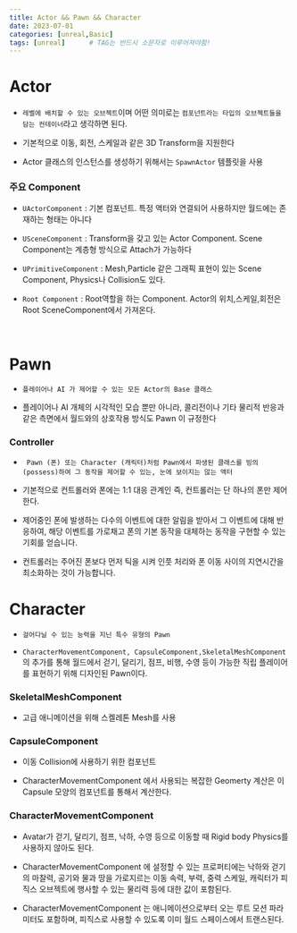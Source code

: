 ```yaml
---
title: Actor && Pawn && Character
date: 2023-07-01
categories: [unreal,Basic]
tags: [unreal]		# TAG는 반드시 소문자로 이루어져야함!
---
```


# **Actor**

* `레벨에 배치할 수 있는 오브젝트`이며 어떤 의미로는 `컴포넌트라는 타입의 오브젝트들을 담는 컨테이너`라고 생각하면 된다.

* 기본적으로 이동, 회전, 스케일과 같은 3D Transform을 지원한다

* Actor 클래스의 인스턴스를 생성하기 위해서는 `SpawnActor` 템플릿을 사용

### 주요 Component

* `UActorComponent` : 기본 컴포넌트. 특정 액터와 연결되어 사용하지만 월드에는 존재하는 형태는 아니다

* `USceneComponent` : Transform을 갖고 있는 Actor Component. Scene Component는 계층형 방식으로 Attach가 가능하다

* `UPrimitiveComponent` : Mesh,Particle 같은 그래픽 표현이 있는 Scene Component, Physics나 Collision도 있다.

* `Root Component` : Root역할을 하는 Component. Actor의 위치,스케일,회전은 Root SceneComponent에서 가져온다.

<br>

# **Pawn**

* `플레이어나 AI 가 제어할 수 있는 모든 Actor의 Base 클래스`

*  플레이어나 AI 개체의 시각적인 모습 뿐만 아니라, 콜리전이나 기타 물리적 반응과 같은 측면에서 월드와의 상호작용 방식도 Pawn 이 규정한다

### Controller

* ` Pawn (폰) 또는 Character (캐릭터)처럼 Pawn에서 파생된 클래스를 빙의(possess)하여 그 동작을 제어할 수 있는, 눈에 보이지는 않는 액터`
  
* 기본적으로 컨트롤러와 폰에는 1:1 대응 관계인 즉, 컨트롤러는 단 하나의 폰만 제어한다.

* 제어중인 폰에 발생하는 다수의 이벤트에 대한 알림을 받아서 그 이벤트에 대해 반응하여, 해당 이벤트를 가로채고 폰의 기본 동작을 대체하는 동작을 구현할 수 있는 기회를 얻습니다. 

* 컨트롤러는 주어진 폰보다 먼저 틱을 시켜 인풋 처리와 폰 이동 사이의 지연시간을 최소화하는 것이 가능합니다.


# **Character**

* `걸어다닐 수 있는 능력을 지닌 특수 유형의 Pawn`

* `CharacterMovementComponent, CapsuleComponent,SkeletalMeshComponent `의 추가를 통해 월드에서 걷기, 달리기, 점프, 비행, 수영 등이 가능한 직립 플레이어를 표현하기 위해 디자인된 Pawn이다.

### SkeletalMeshComponent

* 고급 애니메이션을 위해 스켈레톤 Mesh를 사용

### CapsuleComponent

* 이동 Collision에 사용하기 위한 컴포넌트

* CharacterMovementComponent 에서 사용되는 복잡한 Geomerty 계산은 이 Capsule 모양의 컴포넌트를 통해서 계산한다.


### CharacterMovementComponent

* Avatar가 걷기, 달리기, 점프, 낙하, 수영 등으로 이동할 때 Rigid body Physics를 사용하지 않아도 된다.

* CharacterMovementComponent 에 설정할 수 있는 프로퍼티에는 낙하와 걷기의 마찰력, 공기와 물과 땅을 가로지르는 이동 속력, 부력, 중력 스케일, 캐릭터가 피직스 오브젝트에 행사할 수 있는 물리력 등에 대한 값이 포함된다.

* CharacterMovementComponent 는 애니메이션으로부터 오는 루트 모션 파라미터도 포함하며, 피직스로 사용할 수 있도록 이미 월드 스페이스에서 트랜스된다.